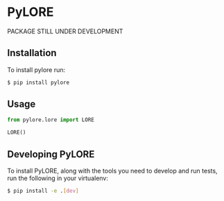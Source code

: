 # PyLORE

PACKAGE STILL UNDER DEVELOPMENT

## Installation

To install pylore run:

```bash
$ pip install pylore
```

## Usage

```python
from pylore.lore import LORE

LORE()
```

## Developing PyLORE

To install PyLORE, along with the tools you need to develop and run tests, run the following in your virtualenv:

```bash
$ pip install -e .[dev]
```
